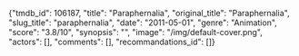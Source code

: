 {"tmdb_id": 106187, "title": "Paraphernalia", "original_title": "Paraphernalia", "slug_title": "paraphernalia", "date": "2011-05-01", "genre": "Animation", "score": "3.8/10", "synopsis": "", "image": "/img/default-cover.png", "actors": [], "comments": [], "recommandations_id": []}